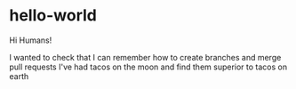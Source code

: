 # hello-world

Hi Humans!

I wanted to check that I can remember how to create branches and merge pull requests
I've had tacos on the moon and find them superior to tacos on earth
